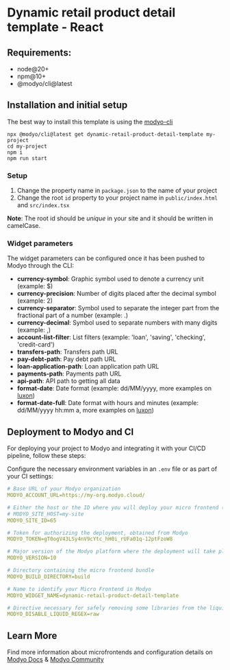 # Dynamic retail product detail template - React
## Requirements:
- node@20+
- npm@10+
- @modyo/cli@latest

## Installation and initial setup
The best way to install this template is using the [modyo-cli](https://docs.modyo.com/en/platform/channels/cli.html)

```console
npx @modyo/cli@latest get dynamic-retail-product-detail-template my-project
cd my-project
npm i
npm run start
```

### Setup
1. Change the property name in `package.json` to the name of your project
2. Change the root `id` property to your project name in `public/index.html` and `src/index.tsx`

**Note**: The root id should be _unique_ in your site and it should be written in camelCase.

### Widget parameters
The widget parameters can be configured once it has been pushed to Modyo through the CLI:

+ **currency-symbol**: Graphic symbol used to denote a currency unit (example: $)
+ **currency-precision**: Number of digits placed after the decimal symbol (example: 2)
+ **currency-separator**: Symbol used to separate the integer part from the fractional part of a number (example: .)
+ **currency-decimal**: Symbol used to separate numbers with many digits (example: ,)
+ **account-list-filter**: List filters (example: 'loan', 'saving', 'checking', 'credit-card')
+ **transfers-path**: Transfers path URL
+ **pay-debt-path**: Pay debt path URL
+ **loan-application-path**: Loan application path URL
+ **payments-path**: Payments path URL
+ **api-path**: API path to getting all data
+ **format-date**: Date format (example: dd/MM/yyyy, more examples on [luxon](https://moment.github.io/luxon/#/formatting?id=table-of-tokens))
+ **format-date-full**: Date format with hours and minutes (example: dd/MM/yyyy hh:mm a, more examples on [luxon](https://moment.github.io/luxon/#/formatting?id=table-of-tokens))

## Deployment to Modyo and CI
For deploying your project to Modyo and integrating it with your CI/CD pipeline, follow these steps:

Configure the necessary environment variables in an `.env` file or as part of your CI settings:

```yaml
# Base URL of your Modyo organization
MODYO_ACCOUNT_URL=https://my-org.modyo.cloud/

# Either the host or the ID where you will deploy your micro frontend (not both)
# MODYO_SITE_HOST=my-site
MODYO_SITE_ID=65

# Token for authorizing the deployment, obtained from Modyo
MODYO_TOKEN=gT0ogV43LSy4nV9cYtc_hH0i_rUFa01q-12ptFzoW8

# Major version of the Modyo platform where the deployment will take place (8 or 9)
MODYO_VERSION=10

# Directory containing the micro frontend bundle
MODYO_BUILD_DIRECTORY=build

# Name to identify your Micro Frontend in Modyo
MODYO_WIDGET_NAME=dynamic-retail-product-detail-template

# Directive necessary for safely removing some libraries from the liquid parser
MODYO_DISABLE_LIQUID_REGEX=raw
```

## Learn More
Find more information about microfrontends and configuration details on [Modyo Docs](https://docs.modyo.com) & [Modyo Community](https://www.modyo.com/community)
